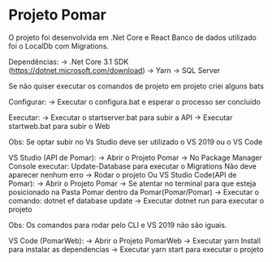 # Projeto Pomar
O projeto foi desenvolvida em .Net Core e React
Banco de dados utilizado foi o LocalDb com Migrations.

Dependências:
-> .Net Core 3.1 SDK (https://dotnet.microsoft.com/download)
-> Yarn
-> SQL Server

Se não quiser executar os comandos de projeto em projeto criei alguns bats

Configurar:
-> Executar o configura.bat e esperar o processo ser concluído

Executar:
-> Executar o startserver.bat para subir a API
-> Executar startweb.bat para subir o Web

Obs: Se optar subir no Vs Studio deve ser utilizado o VS 2019 ou o VS Code

VS Studio (API de Pomar):
-> Abrir o Projeto Pomar 
-> No Package Manager Console executar: Update-Database para executar o Migrations
Não deve aparecer nenhum erro
-> Rodar o projeto
Ou
VS Studio Code(API de Pomar):
-> Abrir o Projeto Pomar 
-> Se atentar no terminal para que esteja posicionado na Pasta Pomar dentro da Pomar(Pomar/Pomar)
-> Executar o comando: dotnet ef database update
-> Executar dotnet run para executar o projeto

Obs: Os comandos para rodar pelo CLI e VS 2019 não são iguais.

VS Code (PomarWeb):
-> Abrir o Projeto PomarWeb
-> Executar yarn Install para instalar as dependencias
-> Executar yarn start para executar o projeto
